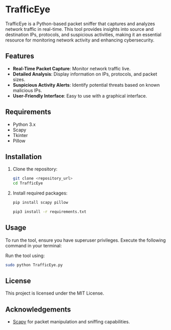 
# TrafficEye

TrafficEye is a Python-based packet sniffer that captures and analyzes network traffic in real-time. This tool provides insights into source and destination IPs, protocols, and suspicious activities, making it an essential resource for monitoring network activity and enhancing cybersecurity.

## Features

- **Real-Time Packet Capture**: Monitor network traffic live.
- **Detailed Analysis**: Display information on IPs, protocols, and packet sizes.
- **Suspicious Activity Alerts**: Identify potential threats based on known malicious IPs.
- **User-Friendly Interface**: Easy to use with a graphical interface.

## Requirements

- Python 3.x
- Scapy
- Tkinter
- Pillow
 
## Installation

1. Clone the repository:
   ```bash
   git clone <repository_url>
   cd TrafficEye
   ```
2. Install required packages:
   ```bash
   pip install scapy pillow
   ```
   ```bash
   pip3 install -r requirements.txt
   ```
## Usage
To run the tool, ensure you have superuser privileges. Execute the following command in your terminal:

Run the tool using:
```bash
sudo python TrafficEye.py
```

## License

This project is licensed under the MIT License.

## Acknowledgements

- [Scapy](https://scapy.readthedocs.io/en/latest/) for packet manipulation and sniffing capabilities.
